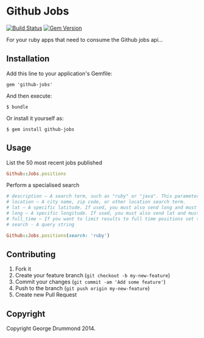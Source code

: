 # Github Jobs

[![Build Status](https://travis-ci.org/georgedrummond/github-jobs.png)](https://travis-ci.org/georgedrummond/github-jobs) [![Gem Version](https://badge.fury.io/rb/github-jobs.png)](http://badge.fury.io/rb/github-jobs)

For your ruby apps that need to consume the Github jobs api...

## Installation

Add this line to your application's Gemfile:

    gem 'github-jobs'

And then execute:

    $ bundle

Or install it yourself as:

    $ gem install github-jobs

## Usage

List the 50 most recent jobs published

```ruby
Github::Jobs.positions
```

Perform a specialised search

```ruby
# description — A search term, such as "ruby" or "java". This parameter is aliased to search.
# location — A city name, zip code, or other location search term.
# lat — A specific latitude. If used, you must also send long and must not send location.
# long — A specific longitude. If used, you must also send lat and must not send location.
# full_time — If you want to limit results to full time positions set this parameter to 'true'.
# search - A query string

Github::Jobs.positions(search: 'ruby')
```

## Contributing

1. Fork it
2. Create your feature branch (`git checkout -b my-new-feature`)
3. Commit your changes (`git commit -am 'Add some feature'`)
4. Push to the branch (`git push origin my-new-feature`)
5. Create new Pull Request

## Copyright

Copyright George Drummond 2014.
